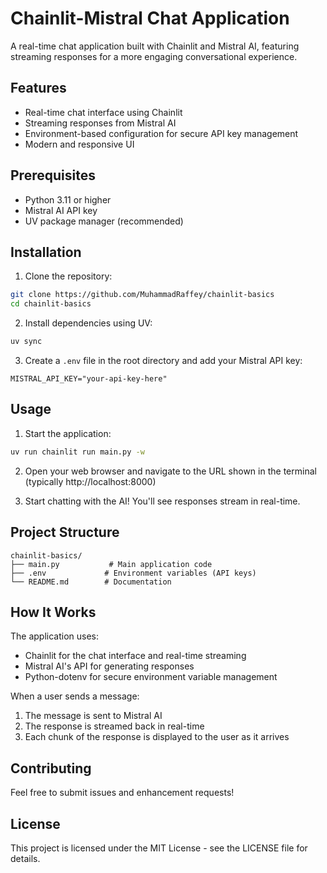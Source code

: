 # Chainlit-Mistral Chat Application

A real-time chat application built with Chainlit and Mistral AI, featuring streaming responses for a more engaging conversational experience.

## Features

- Real-time chat interface using Chainlit
- Streaming responses from Mistral AI
- Environment-based configuration for secure API key management
- Modern and responsive UI

## Prerequisites

- Python 3.11 or higher
- Mistral AI API key
- UV package manager (recommended)

## Installation

1. Clone the repository:

```bash
git clone https://github.com/MuhammadRaffey/chainlit-basics
cd chainlit-basics
```

2. Install dependencies using UV:

```bash
uv sync
```

3. Create a `.env` file in the root directory and add your Mistral API key:

```env
MISTRAL_API_KEY="your-api-key-here"
```

## Usage

1. Start the application:

```bash
uv run chainlit run main.py -w
```

2. Open your web browser and navigate to the URL shown in the terminal (typically http://localhost:8000)

3. Start chatting with the AI! You'll see responses stream in real-time.

## Project Structure

```
chainlit-basics/
├── main.py           # Main application code
├── .env             # Environment variables (API keys)
└── README.md        # Documentation
```

## How It Works

The application uses:

- Chainlit for the chat interface and real-time streaming
- Mistral AI's API for generating responses
- Python-dotenv for secure environment variable management

When a user sends a message:

1. The message is sent to Mistral AI
2. The response is streamed back in real-time
3. Each chunk of the response is displayed to the user as it arrives


## Contributing

Feel free to submit issues and enhancement requests!

## License

This project is licensed under the MIT License - see the LICENSE file for details.



